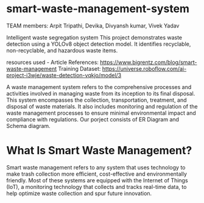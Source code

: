 # smart-waste-management-system
TEAM members:  Arpit Tripathi, Devika, Divyansh kumar, Vivek Yadav

Intelligent waste segregation system
This project demonstrates waste detection using a YOLOv8 object detection model. It identifies recyclable, non-recyclable, and hazardous waste items.

resources used - 
Article References: https://www.bigrentz.com/blog/smart-waste-management
Training Dataset: https://universe.roboflow.com/ai-project-i3wje/waste-detection-vqkjo/model/3

A waste management system refers to the comprehensive processes and activities involved in managing waste from its inception to its final disposal. This system encompasses the collection, transportation, treatment, and disposal of waste materials. It also includes monitoring and regulation of the waste management processes to ensure minimal environmental impact and compliance with regulations. Our porject consists of ER Diagram and Schema diagram.



# What Is Smart Waste Management?
Smart waste management refers to any system that uses technology to make trash collection more efficient, cost-effective and environmentally friendly. Most of these systems are equipped with the Internet of Things (IoT), a monitoring technology that collects and tracks real-time data, to help optimize waste collection and spur future innovation.


